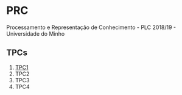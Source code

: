 # PRC
Processamento e Representação de Conhecimento - PLC 2018/19 - Universidade do Minho

## TPCs
1. [TPC1](https://github.com/Tibblue/PRC/tree/master/tpc1)
1. TPC2
1. TPC3
1. TPC4
